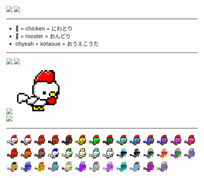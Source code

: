 <p>
  <a href="http://twitter.com/kotaoue"><img src="https://img.shields.io/badge/Twitter-1DA1F2?style=for-the-badge&logo=twitter&logoColor=white" /></a>
  <a href="https://www.facebook.com/kotaoue"><img src="https://img.shields.io/badge/Facebook-1877F2?style=for-the-badge&logo=facebook&logoColor=white" /></a>
</p>

--- 

* 🐔 = chicken = にわとり
* 🐓 = rooster = おんどり
* ohyeah = kotaoue = おうえこうた

---
<p>
<a href="https://github.com/kotaoue"><img height="140px" src="https://github-readme-stats.vercel.app/api?username=kotaoue&show_icons=true&theme=apprentice" /></a>
<a href="https://github.com/kotaoue"><img height="140px" src="https://github-readme-stats.vercel.app/api/top-langs/?username=kotaoue&layout=compact&theme=apprentice" /></a><br />
<a href="https://wakatime.com/@kotaoue"><img src="https://github-readme-stats.vercel.app/api/wakatime?username=kotaoue&layout=compact&theme=apprentice" /></a>
<img src="./images/white_basic-tiptoe-basic-tiptoe-basic-jump_4_delay64.gif"><br />
<img src="https://github-profile-trophy.vercel.app/?username=kotaoue&theme=apprentice">
</p>

---
<p>
<img src="./images/white.png">
<img src="./images/panda.png">
<img src="./images/brown.png">
<img src="./images/brownBlack.png">
<img src="./images/black.png">
<img src="./images/yellow.png">
<img src="./images/green.png">
<img src="./images/mossGreen.png">
<img src="./images/lightBlue.png">
<img src="./images/blue.png">
<img src="./images/bluePurple.png">
<img src="./images/purple.png">
<img src="./images/pinkPurple.png">
<img src="./images/pink.png">
<img src="./images/red.png">
<img src="./images/orange.png">
<img src="./images/gray.png">
<img src="./images/player2.png">
<img src="./images/player3.png">
<img src="./images/player4.png">
<img src="./images/player5.png">
<img src="./images/white_grayscale.png">
<img src="./images/white_negative.png">
<img src="./images/white_negative-grayscale.png">
<img src="./images/random1.png">
<img src="./images/random2.png">
<img src="./images/random3.png">
<img src="./images/random4.png">
<img src="./images/random5.png">
<img src="./images/random6.png">
<img src="./images/random7.png">
<img src="./images/random8.png">
<img src="./images/random9.png">
<img src="./images/random10.png">
<img src="./images/random11.png">
<img src="./images/random12.png">
<img src="./images/random13.png">
<img src="./images/random14.png">
<img src="./images/random15.png">
<img src="./images/random16.png">

</p>

